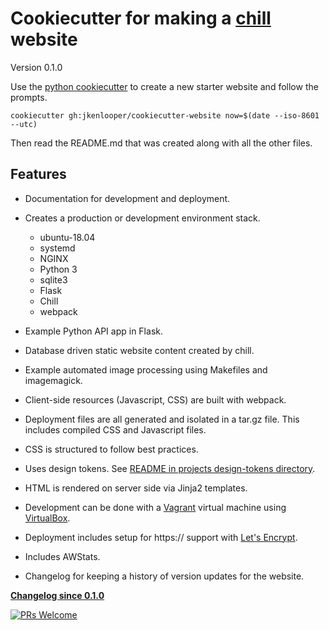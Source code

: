 # Cookiecutter for making a [chill](https://github.com/jkenlooper/chill) website

Version 0.1.0 <!-- Update cookiecutter.json generated_by_cookiecutter_website_version value as well. -->

Use the [python cookiecutter](https://github.com/cookiecutter/cookiecutter) to
create a new starter website and follow the prompts.

```
cookiecutter gh:jkenlooper/cookiecutter-website now=$(date --iso-8601 --utc)
```

Then read the README.md that was created along with all the other files.

## Features

- Documentation for development and deployment.
- Creates a production or development environment stack.
  - ubuntu-18.04
  - systemd
  - NGINX
  - Python 3
  - sqlite3
  - Flask
  - Chill
  - webpack

- Example Python API app in Flask.
- Database driven static website content created by chill.
- Example automated image processing using Makefiles and imagemagick.
- Client-side resources (Javascript, CSS) are built with webpack.
- Deployment files are all generated and isolated in a tar.gz file. This
  includes compiled CSS and Javascript files.
- CSS is structured to follow best practices.
- Uses design tokens. See [README in projects design-tokens directory](https://github.com/jkenlooper/cookiecutter-website/blob/master/%7B%7B%20cookiecutter.project_slug%20%7D%7D/design-tokens/README.md).
- HTML is rendered on server side via Jinja2 templates.
- Development can be done with a [Vagrant](https://www.vagrantup.com/) virtual machine using [VirtualBox](https://www.virtualbox.org/).
- Deployment includes setup for https:// support with [Let's Encrypt](https://letsencrypt.org/).
- Includes AWStats. <!-- TODO: replace AWStats with https://goaccess.io/ -->
- Changelog for keeping a history of version updates for the website.


**[Changelog since 0.1.0](CHANGELOG.md)**


[![PRs Welcome](https://img.shields.io/badge/PRs-welcome-brightgreen.svg?style=flat-square)](http://makeapullrequest.com)

